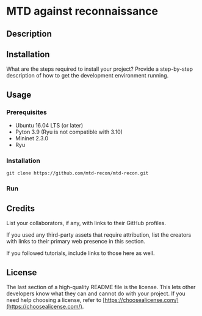 # MTD against reconnaissance

## Description

## Installation

What are the steps required to install your project? Provide a step-by-step description of how to get the development environment running.

## Usage

### Prerequisites
* Ubuntu 16.04 LTS (or later)
* Pyton 3.9 (Ryu is not compatible with 3.10)
* Mininet 2.3.0
* Ryu 

### Installation

```Clone the repo
git clone https://github.com/mtd-recon/mtd-recon.git
```
    
### Run


## Credits

List your collaborators, if any, with links to their GitHub profiles.

If you used any third-party assets that require attribution, list the creators with links to their primary web presence in this section.

If you followed tutorials, include links to those here as well.

## License

The last section of a high-quality README file is the license. This lets other developers know what they can and cannot do with your project. If you need help choosing a license, refer to [https://choosealicense.com/](https://choosealicense.com/).

